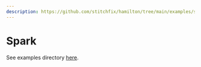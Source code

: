 ```yaml
---
description: https://github.com/stitchfix/hamilton/tree/main/examples/spark
---
```


# Spark

See examples directory [here](https://github.com/stitchfix/hamilton/tree/main/examples/spark).
